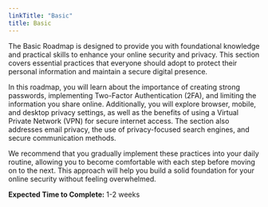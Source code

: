 ```yaml
---
linkTitle: "Basic"
title: Basic
---
```

The Basic Roadmap is designed to provide you with foundational knowledge and practical skills to enhance your online security and privacy. This section covers essential practices that everyone should adopt to protect their personal information and maintain a secure digital presence.

In this roadmap, you will learn about the importance of creating strong passwords, implementing Two-Factor Authentication (2FA), and limiting the information you share online. Additionally, you will explore browser, mobile, and desktop privacy settings, as well as the benefits of using a Virtual Private Network (VPN) for secure internet access. The section also addresses email privacy, the use of privacy-focused search engines, and secure communication methods.

We recommend that you gradually implement these practices into your daily routine, allowing you to become comfortable with each step before moving on to the next. This approach will help you build a solid foundation for your online security without feeling overwhelmed.

**Expected Time to Complete:** 1-2 weeks